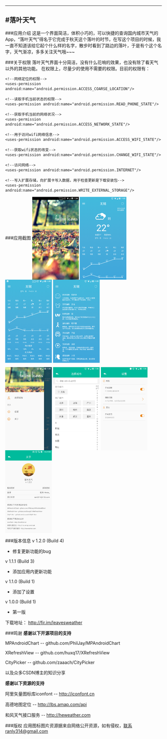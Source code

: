 ---
#落叶天气
------------
###应用介绍
这是一个界面简洁，体积小巧的，可以快捷的查询国内城市天气的App，“落叶天气”得名于它完成于秋天这个落叶的时节，在写这个项目的时候，我一直不知道该给它起个什么样的名字，散步时看到了路边的落叶，于是有个这个名字，天气渐凉，多多关注天气哦~~~

###关于权限
落叶天气界面十分简洁，没有什么花哨的效果，也没有除了看天气以外的其他功能。
在权限上，尽量少的使用不需要的权限。目前的权限有：

	<!--网络定位的权限-->
    <uses-permission android:name="android.permission.ACCESS_COARSE_LOCATION"/>

    <!--读取手机当前状态的权限-->
    <uses-permission android:name="android.permission.READ_PHONE_STATE"/>

    <!--获取手机当前的网络状况-->
    <uses-permission android:name="android.permission.ACCESS_NETWORK_STATE"/>

    <!--用于访问wifi网络信息-->
    <uses-permission android:name="android.permission.ACCESS_WIFI_STATE"/>

    <!--获取wifi状态的改变-->
    <uses-permission android:name="android.permission.CHANGE_WIFI_STATE"/>

    <!--访问网络-->
    <uses-permission android:name="android.permission.INTERNET"/>

    <!--写入扩展存储，向扩展卡写入数据，用于检查更新是下载安装包-->
    <uses-permission android:name="android.permission.WRITE_EXTERNAL_STORAGE"/>

###应用截图
<img src="https://github.com/Runly/FallenLeavesWeather/blob/master/screenshot/Screenshot_20161001-013501.png" width = "150" height = "266.6" align=center />
<img src="https://github.com/Runly/FallenLeavesWeather/blob/master/screenshot/Screenshot_20161001-013511.png" width = "150" height = "266.6" align=center />
<img src="https://github.com/Runly/FallenLeavesWeather/blob/master/screenshot/Screenshot_20161001-013535.png" width = "150" height = "266.6" align=center />
<img src="https://github.com/Runly/FallenLeavesWeather/blob/master/screenshot/Screenshot_20161001-013544.png" width = "150" height = "266.6" align=center />



<img src="https://github.com/Runly/FallenLeavesWeather/blob/master/screenshot/Screenshot_20161001-013554.png" width = "150" height = "266.6" align=center />
<img src="https://github.com/Runly/FallenLeavesWeather/blob/master/screenshot/Screenshot_20161001-013606.png" width = "150" height = "266.6" align=center />
<img src="https://github.com/Runly/FallenLeavesWeather/blob/master/screenshot/Screenshot_20161001-013621.png" width = "150" height = "266.6" align=center />
<img src="https://github.com/Runly/FallenLeavesWeather/blob/master/screenshot/Screenshot_20161001-165636.png" width = "150" height = "266.6" align=center />

###版本信息
v 1.2.0 (Build 4)

- 修复更新功能的bug

v 1.1.1 (Build 3)

- 添加应用内更新功能

v 1.1.0 (Build 1)

- 添加了设置

v 1.0.0 (Build 1)

- 第一版

下载地址： http://fir.im/leavesweather

###鸣谢
**感谢以下开源项目的支持**

MPAndroidChart -- github.com/PhilJay/MPAndroidChart

XRefreshView -- github.com/huxq17/XRefreshView

CityPicker -- github.com/zaaach/CityPicker

以及众多CSDN博主的知识分享

**感谢以下资源的支持**

阿里矢量图标库iconfont -- http://iconfont.cn

高德地图定位 -- http://lbs.amap.com/api

和风天气接口服务 -- http://heweather.com

###版权
应用图标图片资源据来自网络公开资源，如有侵权，联系ranly314@gmail.com









